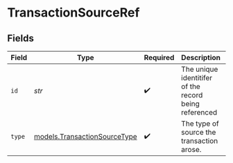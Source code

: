# TransactionSourceRef


## Fields

| Field                                                              | Type                                                               | Required                                                           | Description                                                        | Example                                                            |
| ------------------------------------------------------------------ | ------------------------------------------------------------------ | ------------------------------------------------------------------ | ------------------------------------------------------------------ | ------------------------------------------------------------------ |
| `id`                                                               | *str*                                                              | :heavy_check_mark:                                                 | The unique identitifer of the record being referenced              | 13d946f0-c5d5-42bc-b092-97ece17923ab                               |
| `type`                                                             | [models.TransactionSourceType](../models/transactionsourcetype.md) | :heavy_check_mark:                                                 | The type of source the transaction arose.                          |                                                                    |